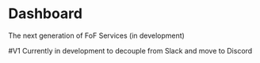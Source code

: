 # Dashboard
The next generation of FoF Services (in development)

#V1
 Currently in development to decouple from Slack and move to Discord